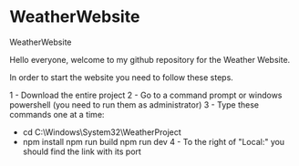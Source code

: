# WeatherWebsite
WeatherWebsite

Hello everyone, welcome to my github repository for the Weather Website.

In order to start the website you need to follow these steps.

1 - Download the entire project
2 - Go to a command prompt or windows powershell (you need to run them as administrator)
3 - Type these commands one at a time:
 - cd C:\Windows\System32\WeatherProject
 - npm install
npm run build
npm run dev
4 - To the right of "Local:" you should find the link with its port
